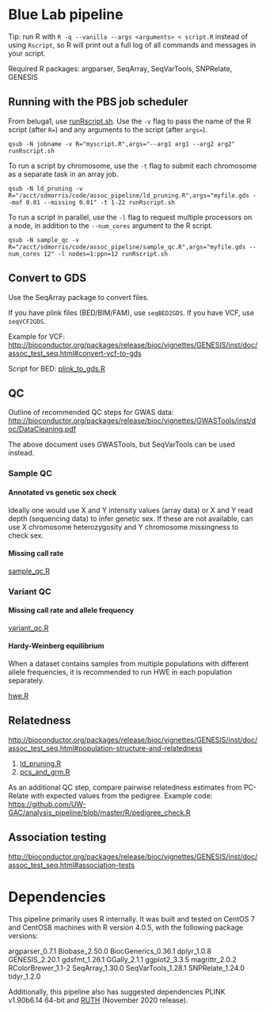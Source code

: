 # Blue Lab pipeline

Tip: run R with `R -q --vanilla --args <arguments> < script.R`
instead of using `Rscript`, so R will print out a full log of all
commands and messages in your script.

Required R packages: argparser, SeqArray, SeqVarTools, SNPRelate, GENESIS

## Running with the PBS job scheduler

From beluga1, use [runRscript.sh](runRscript.sh). Use the `-v` flag to
pass the name of the R script (after `R=`) and any arguments to the
script (after `args=`).

```
qsub -N jobname -v R="myscript.R",args="--arg1 arg1 --arg2 arg2" runRscript.sh
```

To run a script by chromosome, use the `-t` flag to submit each
chromosome as a separate task in an array job.

```
qsub -N ld_pruning -v R="/acct/sdmorris/code/assoc_pipeline/ld_pruning.R",args="myfile.gds --maf 0.01 --missing 0.01" -t 1-22 runRscript.sh
```

To run a script in parallel, use the `-l` flag to request multiple
processors on a node, in addition to the `--num_cores` argument to the
R script.

```
qsub -N sample_qc -v R="/acct/sdmorris/code/assoc_pipeline/sample_qc.R",args="myfile.gds --num_cores 12" -l nodes=1:ppn=12 runRscript.sh
```



## Convert to GDS

Use the SeqArray package to convert files.

If you have plink files (BED/BIM/FAM), use `seqBED2GDS`. If you have VCF, use `seqVCF2GDS`. 

Example for VCF:
http://bioconductor.org/packages/release/bioc/vignettes/GENESIS/inst/doc/assoc_test_seq.html#convert-vcf-to-gds

Script for BED:
[plink_to_gds.R](plink_to_gds.R)


## QC

Outline of recommended QC steps for GWAS data:
http://bioconductor.org/packages/release/bioc/vignettes/GWASTools/inst/doc/DataCleaning.pdf

The above document uses GWASTools, but SeqVarTools can be used
instead.

### Sample QC

#### Annotated vs genetic sex check

Ideally one would use X and Y intensity values (array data) or X and Y
read depth (sequencing data) to infer genetic sex. If these are not
available, can use X chromosome heterozygosity and Y chromosome
missingness to check sex.

#### Missing call rate

[sample_qc.R](sample_qc.R)


### Variant QC

#### Missing call rate and allele frequency

[variant_qc.R](variant_qc.R)

#### Hardy-Weinberg equilibrium

When a dataset contains samples from multiple populations with
different allele frequencies, it is recommended to run HWE in each
population separately.

[hwe.R](hwe.R)


## Relatedness

http://bioconductor.org/packages/release/bioc/vignettes/GENESIS/inst/doc/assoc_test_seq.html#population-structure-and-relatedness


1. [ld_pruning.R](ld_pruning.R)
2. [pcs_and_grm.R](pcs_and_grm.R)

As an additional QC step, compare pairwise relatedness estimates from
PC-Relate with expected values from the pedigree. Example code:
https://github.com/UW-GAC/analysis_pipeline/blob/master/R/pedigree_check.R


## Association testing

http://bioconductor.org/packages/release/bioc/vignettes/GENESIS/inst/doc/assoc_test_seq.html#association-tests

# Dependencies

This pipeline primarily uses R internally. It was built and tested on CentOS 7
and CentOS8 machines with R version 4.0.5, with the following package versions:

argparser\_0.7.1
Biobase\_2.50.0
BiocGenerics\_0.36.1
dplyr\_1.0.8
GENESIS\_2.20.1
gdsfmt\_1.26.1
GGally\_2.1.1
ggplot2\_3.3.5
magrittr\_2.0.2
RColorBrewer\_1.1-2
SeqArray\_1.30.0
SeqVarTools\_1.28.1
SNPRelate\_1.24.0
tidyr\_1.2.0

Additionally, this pipeline also has suggested dependencies PLINK v1.90b6.14
64-bit and [RUTH](https://github.com/statgen/ruth) (November 2020 release).
